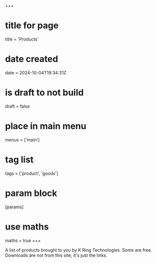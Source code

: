 +++
# title for page
title = 'Products'
# date created
date = 2024-10-04T19:34:31Z
# is draft to not build
draft = false
# place in main menu
menus = ['main']
# tag list
tags = ['product', 'goods']
# param block
[params]
# use maths
maths = true
+++

A list of products brought to you by K Ring Technologies. Some are free.
Downloads are not from this site, it's just the links.
